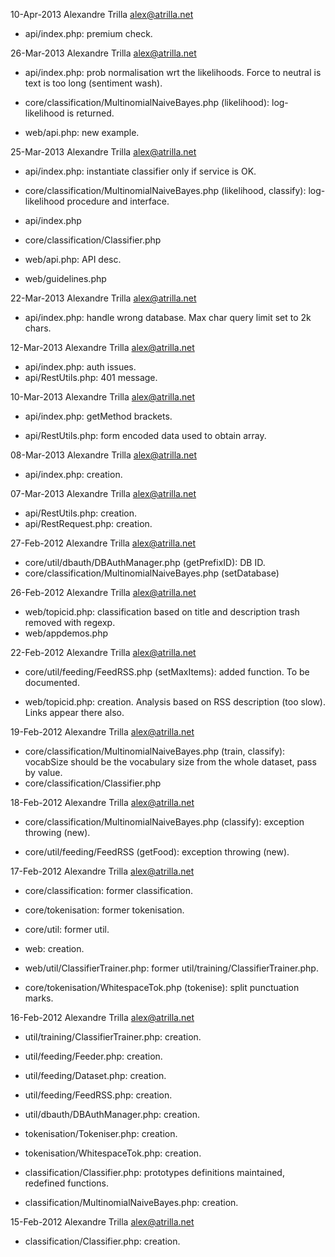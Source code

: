 10-Apr-2013  Alexandre Trilla  <alex@atrilla.net>

* api/index.php: premium check.


26-Mar-2013  Alexandre Trilla  <alex@atrilla.net>

* api/index.php: prob normalisation wrt the likelihoods. Force to neutral
    is text is too long (sentiment wash).

* core/classification/MultinomialNaiveBayes.php (likelihood): log-likelihood
    is returned.

* web/api.php: new example.


25-Mar-2013  Alexandre Trilla  <alex@atrilla.net>

* api/index.php: instantiate classifier only if service is OK.

* core/classification/MultinomialNaiveBayes.php (likelihood,
    classify): log-likelihood procedure and interface.
* api/index.php
* core/classification/Classifier.php

* web/api.php: API desc.
* web/guidelines.php


22-Mar-2013  Alexandre Trilla  <alex@atrilla.net>

* api/index.php: handle wrong database. Max char query limit set to 2k 
    chars.


12-Mar-2013  Alexandre Trilla  <alex@atrilla.net>

* api/index.php: auth issues.
* api/RestUtils.php: 401 message.


10-Mar-2013  Alexandre Trilla  <alex@atrilla.net>

* api/index.php: getMethod brackets.

* api/RestUtils.php: form encoded data used to obtain array.


08-Mar-2013  Alexandre Trilla  <alex@atrilla.net>

* api/index.php: creation.


07-Mar-2013  Alexandre Trilla  <alex@atrilla.net>

* api/RestUtils.php: creation.
* api/RestRequest.php: creation.


27-Feb-2012  Alexandre Trilla  <alex@atrilla.net>

* core/util/dbauth/DBAuthManager.php (getPrefixID): DB ID.
* core/classification/MultinomialNaiveBayes.php (setDatabase)


26-Feb-2012  Alexandre Trilla  <alex@atrilla.net>

* web/topicid.php: classification based on title and description
    trash removed with regexp.
* web/appdemos.php


22-Feb-2012  Alexandre Trilla  <alex@atrilla.net>

* core/util/feeding/FeedRSS.php (setMaxItems): added function. To be
    documented.

* web/topicid.php: creation. Analysis based on RSS description (too
    slow). Links appear there also.


19-Feb-2012  Alexandre Trilla  <alex@atrilla.net>

* core/classification/MultinomialNaiveBayes.php (train, classify): 
    vocabSize should be the vocabulary size from the whole dataset,
    pass by value.
* core/classification/Classifier.php


18-Feb-2012  Alexandre Trilla  <alex@atrilla.net>

* core/classification/MultinomialNaiveBayes.php (classify):
    exception throwing (new).

* core/util/feeding/FeedRSS (getFood): exception throwing (new).


17-Feb-2012  Alexandre Trilla  <alex@atrilla.net>

* core/classification: former classification.
* core/tokenisation: former tokenisation.
* core/util: former util.

* web: creation.
* web/util/ClassifierTrainer.php: 
    former util/training/ClassifierTrainer.php.

* core/tokenisation/WhitespaceTok.php (tokenise): split punctuation 
    marks.


16-Feb-2012  Alexandre Trilla  <alex@atrilla.net>

* util/training/ClassifierTrainer.php: creation.

* util/feeding/Feeder.php: creation.
* util/feeding/Dataset.php: creation.
* util/feeding/FeedRSS.php: creation.

* util/dbauth/DBAuthManager.php: creation.

* tokenisation/Tokeniser.php: creation.
* tokenisation/WhitespaceTok.php: creation.

* classification/Classifier.php: prototypes definitions maintained, 
    redefined functions.
* classification/MultinomialNaiveBayes.php: creation.


15-Feb-2012  Alexandre Trilla  <alex@atrilla.net>

* classification/Classifier.php: creation. 
